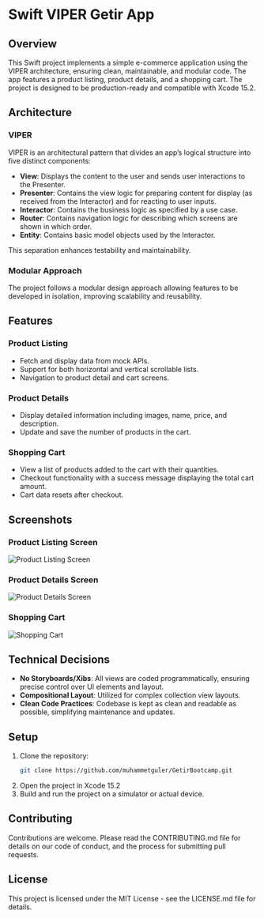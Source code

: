 # Swift VIPER Getir App

## Overview

This Swift project implements a simple e-commerce application using the VIPER architecture, ensuring clean, maintainable, and modular code. The app features a product listing, product details, and a shopping cart. The project is designed to be production-ready and compatible with Xcode 15.2.

## Architecture

### VIPER

VIPER is an architectural pattern that divides an app’s logical structure into five distinct components:

- **View**: Displays the content to the user and sends user interactions to the Presenter.
- **Presenter**: Contains the view logic for preparing content for display (as received from the Interactor) and for reacting to user inputs.
- **Interactor**: Contains the business logic as specified by a use case.
- **Router**: Contains navigation logic for describing which screens are shown in which order.
- **Entity**: Contains basic model objects used by the Interactor.

This separation enhances testability and maintainability.

### Modular Approach

The project follows a modular design approach allowing features to be developed in isolation, improving scalability and reusability.

## Features

### Product Listing

- Fetch and display data from mock APIs.
- Support for both horizontal and vertical scrollable lists.
- Navigation to product detail and cart screens.

### Product Details

- Display detailed information including images, name, price, and description.
- Update and save the number of products in the cart.

### Shopping Cart

- View a list of products added to the cart with their quantities.
- Checkout functionality with a success message displaying the total cart amount.
- Cart data resets after checkout.

## Screenshots

### Product Listing Screen
![Product Listing Screen](images/Listing-2.png)

### Product Details Screen
![Product Details Screen](images/ProductDetail-2.png)

### Shopping Cart
![Shopping Cart](images/Basket-2.png)

## Technical Decisions

- **No Storyboards/Xibs**: All views are coded programmatically, ensuring precise control over UI elements and layout.
- **Compositional Layout**: Utilized for complex collection view layouts.
- **Clean Code Practices**: Codebase is kept as clean and readable as possible, simplifying maintenance and updates.

## Setup

1. Clone the repository:
   ```bash
   git clone https://github.com/muhammetguler/GetirBootcamp.git
2. Open the project in Xcode 15.2
3. Build and run the project on a simulator or actual device.

## Contributing

Contributions are welcome. Please read the CONTRIBUTING.md file for details on our code of conduct, and the process for submitting pull requests.

## License

This project is licensed under the MIT License - see the LICENSE.md file for details.
